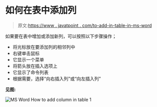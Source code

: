 # 如何在表中添加列

> 原文:[https://www . javatpoint . com/to-add-in-table-in-ms-word](https://www.javatpoint.com/to-add-column-in-table-in-ms-word)

如果要在表中增加或添加新列，可以按照以下步骤操作；

*   将光标放在要添加列的相邻列中
*   右键单击鼠标
*   它显示一个菜单
*   将箭头放在插入选项上
*   它显示了命令列表
*   根据需要，选择“向右插入列”或“向左插入列”

**见图:**

![MS Word How to add column in table 1](../Images/7b3fc4788a579fa1e62efeed1bdb45b1.png)